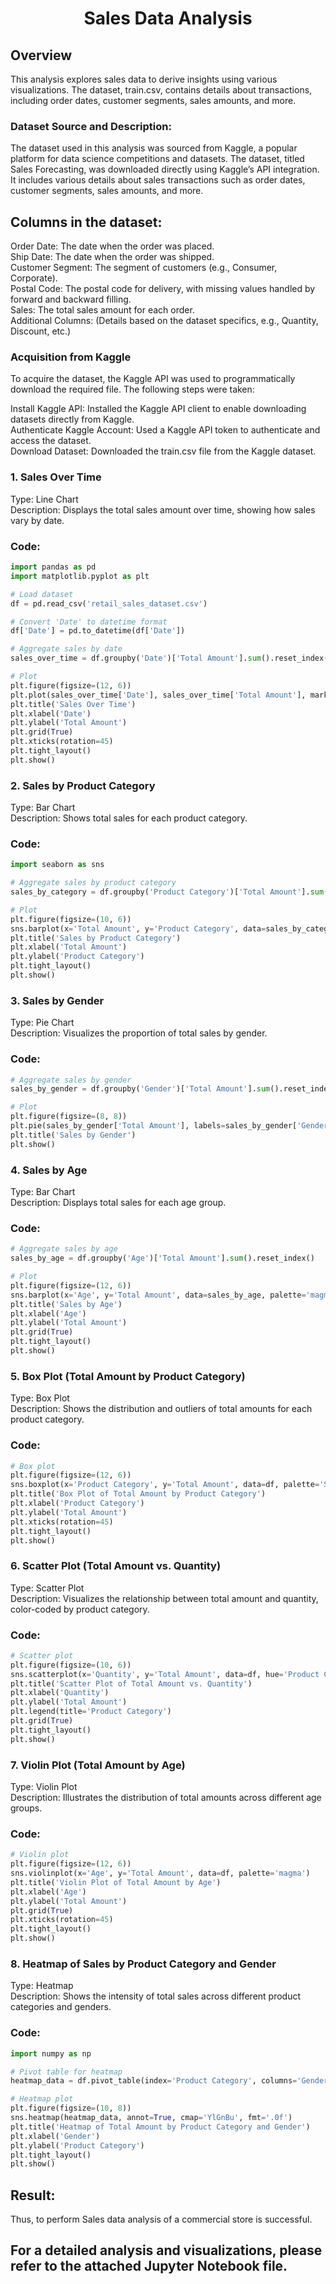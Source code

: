 # <p align="center"> Sales Data Analysis </p> 
## Overview
This analysis explores sales data to derive insights using various visualizations. The dataset, train.csv, contains details about transactions, including order dates, customer segments, sales amounts, and more.

### Dataset Source and Description:
The dataset used in this analysis was sourced from Kaggle, a popular platform for data science competitions and datasets. The dataset, titled Sales Forecasting, was downloaded directly using Kaggle’s API integration. It includes various details about sales transactions such as order dates, customer segments, sales amounts, and more.

## Columns in the dataset:

Order Date: The date when the order was placed.<br>
Ship Date: The date when the order was shipped.<br>
Customer Segment: The segment of customers (e.g., Consumer, Corporate).<br>
Postal Code: The postal code for delivery, with missing values handled by forward and backward filling.<br>
Sales: The total sales amount for each order.<br>
Additional Columns: (Details based on the dataset specifics, e.g., Quantity, Discount, etc.)

### Acquisition from Kaggle

To acquire the dataset, the Kaggle API was used to programmatically download the required file. The following steps were taken:

Install Kaggle API: Installed the Kaggle API client to enable downloading datasets directly from Kaggle.<br>
Authenticate Kaggle Account: Used a Kaggle API token to authenticate and access the dataset.<br>
Download Dataset: Downloaded the train.csv file from the Kaggle dataset.

### 1. Sales Over Time
Type: Line Chart<br>
Description: Displays the total sales amount over time, showing how sales vary by date.<br>
### Code:
```python
import pandas as pd
import matplotlib.pyplot as plt

# Load dataset
df = pd.read_csv('retail_sales_dataset.csv')

# Convert 'Date' to datetime format
df['Date'] = pd.to_datetime(df['Date'])

# Aggregate sales by date
sales_over_time = df.groupby('Date')['Total Amount'].sum().reset_index()

# Plot
plt.figure(figsize=(12, 6))
plt.plot(sales_over_time['Date'], sales_over_time['Total Amount'], marker='o')
plt.title('Sales Over Time')
plt.xlabel('Date')
plt.ylabel('Total Amount')
plt.grid(True)
plt.xticks(rotation=45)
plt.tight_layout()
plt.show()
```
### 2. Sales by Product Category
Type: Bar Chart<br>
Description: Shows total sales for each product category.<br>
### Code:
```python
import seaborn as sns

# Aggregate sales by product category
sales_by_category = df.groupby('Product Category')['Total Amount'].sum().reset_index()

# Plot
plt.figure(figsize=(10, 6))
sns.barplot(x='Total Amount', y='Product Category', data=sales_by_category, palette='viridis')
plt.title('Sales by Product Category')
plt.xlabel('Total Amount')
plt.ylabel('Product Category')
plt.tight_layout()
plt.show()
```

### 3. Sales by Gender
Type: Pie Chart<br>
Description: Visualizes the proportion of total sales by gender.<br>
### Code:
```python
# Aggregate sales by gender
sales_by_gender = df.groupby('Gender')['Total Amount'].sum().reset_index()

# Plot
plt.figure(figsize=(8, 8))
plt.pie(sales_by_gender['Total Amount'], labels=sales_by_gender['Gender'], autopct='%1.1f%%', colors=['#ff9999','#66b3ff'])
plt.title('Sales by Gender')
plt.show()
```
### 4. Sales by Age
Type: Bar Chart<br>
Description: Displays total sales for each age group.<br>
### Code:
```python
# Aggregate sales by age
sales_by_age = df.groupby('Age')['Total Amount'].sum().reset_index()

# Plot
plt.figure(figsize=(12, 6))
sns.barplot(x='Age', y='Total Amount', data=sales_by_age, palette='magma')
plt.title('Sales by Age')
plt.xlabel('Age')
plt.ylabel('Total Amount')
plt.grid(True)
plt.tight_layout()
plt.show()
```

### 5. Box Plot (Total Amount by Product Category)
Type: Box Plot<br>
Description: Shows the distribution and outliers of total amounts for each product category.<br>
### Code:
```python
# Box plot
plt.figure(figsize=(12, 6))
sns.boxplot(x='Product Category', y='Total Amount', data=df, palette='Set2')
plt.title('Box Plot of Total Amount by Product Category')
plt.xlabel('Product Category')
plt.ylabel('Total Amount')
plt.xticks(rotation=45)
plt.tight_layout()
plt.show()
```

### 6. Scatter Plot (Total Amount vs. Quantity)
Type: Scatter Plot<br>
Description: Visualizes the relationship between total amount and quantity, color-coded by product category.<br>
### Code:
``` python
# Scatter plot
plt.figure(figsize=(10, 6))
sns.scatterplot(x='Quantity', y='Total Amount', data=df, hue='Product Category', palette='viridis', alpha=0.7)
plt.title('Scatter Plot of Total Amount vs. Quantity')
plt.xlabel('Quantity')
plt.ylabel('Total Amount')
plt.legend(title='Product Category')
plt.grid(True)
plt.tight_layout()
plt.show()
```
### 7. Violin Plot (Total Amount by Age)
Type: Violin Plot<br>
Description: Illustrates the distribution of total amounts across different age groups.<br>
### Code:
```python
# Violin plot
plt.figure(figsize=(12, 6))
sns.violinplot(x='Age', y='Total Amount', data=df, palette='magma')
plt.title('Violin Plot of Total Amount by Age')
plt.xlabel('Age')
plt.ylabel('Total Amount')
plt.grid(True)
plt.xticks(rotation=45)
plt.tight_layout()
plt.show()
```

### 8. Heatmap of Sales by Product Category and Gender
Type: Heatmap<br>
Description: Shows the intensity of total sales across different product categories and genders.<br>
### Code:
```python
import numpy as np

# Pivot table for heatmap
heatmap_data = df.pivot_table(index='Product Category', columns='Gender', values='Total Amount', aggfunc=np.sum)

# Heatmap plot
plt.figure(figsize=(10, 8))
sns.heatmap(heatmap_data, annot=True, cmap='YlGnBu', fmt='.0f')
plt.title('Heatmap of Total Amount by Product Category and Gender')
plt.xlabel('Gender')
plt.ylabel('Product Category')
plt.tight_layout()
plt.show()
```

## Result:
Thus, to perform Sales data analysis of a commercial store is successful.


## For a detailed analysis and visualizations, please refer to the attached Jupyter Notebook file.
